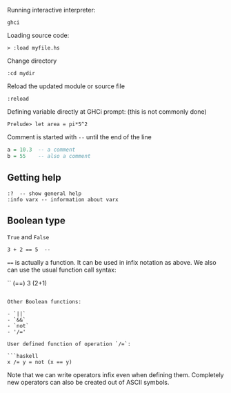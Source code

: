 Running interactive interpreter:
```
ghci
```

Loading source code:
```
> :load myfile.hs
```

Change directory
```
:cd mydir
```

Reload the updated module or source file
```
:reload
```

Defining variable directly at GHCi prompt: (this is not commonly done)
```
Prelude> let area = pi*5^2
```

Comment is started with `--` until the end of the line
```haskell
a = 10.3  -- a comment
b = 55    -- also a comment
```

## Getting help

```
:?  -- show general help
:info varx -- information about varx
```


## Boolean type

`True` and `False`

```
3 + 2 == 5  --
```

`==` is actually a function. It can be used in infix notation as above.
We also can use the usual function call syntax:

``
(==) 3 (2+1)
```

Other Boolean functions:

- `||`
- `&&`
- `not`
- '/='

User defined function of operation `/=`:

```haskell
x /= y = not (x == y)
```
Note that we can write operators infix even when defining them.
Completely new operators can also be created out of ASCII symbols.
